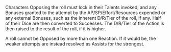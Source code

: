 Characters Opposing the roll must lock in their Talents invoked, and any Bonuses granted to the attempt by the AP/SP/Effort/Resources expended or any external Bonuses, such as the inherent D/R/Tier of the roll, if any. Half of their Dice are then converted to Successes. The D/R/Tier of the Action is then raised to the result of the roll, if it is higher.

A roll cannot be Opposed by more than one Reaction. If it would be, the weaker attempts are instead resolved as Assists for the strongest.